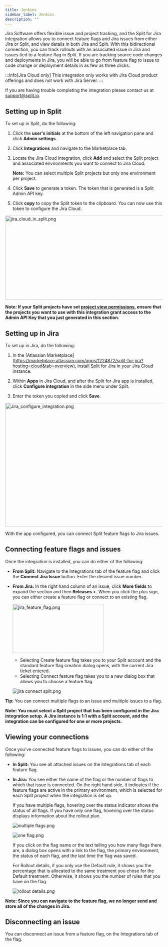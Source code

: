 ```yaml
---
title: Jenkins
sidebar_label: Jenkins
description: ""
---
```


<p>
  <button hidden style={{borderRadius:'8px', border:'1px', fontFamily:'Courier New', fontWeight:'800', textAlign:'left'}}> help.split.io link: https://help.split.io/hc/en-us/articles/360044691592-Jenkins <br /> ✘ images still hosted on help.split.io </button>
</p>

Jira Software offers flexible issue and project tracking, and the Split for Jira integration allows you to connect feature flags and Jira issues from either Jira or Split, and view details in both Jira and Split. With this bidirectional connection, you can track rollouts with an associated issue in Jira and issues tied to a feature flag in Split. If you are tracking source code changes and deployments in Jira, you will be able to go from feature flag to issue to code change or deployment details in as few as three clicks.

:::info[Jira Cloud only]
This integration only works with Jira Cloud product offerings and does not work with Jira Server. 
:::

If you are having trouble completing the integration please contact us at [support@split.io](email:support@split.io).

## Setting up in Split

To set up in Split, do the following:

1. Click the **user's initials** at the bottom of the left navigation pane and click **Admin settings**.
2. Click **Integrations** and navigate to the Marketplace tab.
3. Locate the Jira Cloud integration, click **Add** and select the Split project and associated environments you want to connect to Jira Cloud.

   **Note:** You can select multiple Split projects but only one environment per project.

4. Click **Save** to generate a token. The token that is generated is a Split Admin API key.

5. Click **copy** to copy the Split token to the clipboard. You can now use this token to configure the Jira Cloud.

<p>
  <img src="https://help.split.io/hc/article_attachments/360092262211" alt="jira_cloud_in_split.png" width="607" height="268" />
</p>

**Note: If your Split projects have set [project view permissions](https://help.split.io/hc/en-us/articles/12621628930445-Project-view-permissions), ensure that the projects you want to use with this integration grant access to the Admin API Key that you just generated in this section.**

## Setting up in Jira

To set up in Jira, do the following:

1. In the [Atlassian Marketplace] (https://marketplace.atlassian.com/apps/1224872/split-for-jira?hosting=cloud&tab=overview), install Split for Jira in your Jira Cloud instance.

2. Within **Apps** in Jira Cloud, and after the Split for Jira app is installed, click **Configure integration** in the side menu under Split.

3. Enter the token you copied and click **Save**.

  <p>
    <img src="https://help.split.io/hc/article_attachments/360092262251" alt="Jira_configure_integration.png" width="638" height="393" />
  </p>

With the app configured, you can connect Split feature flags to Jira issues.

## Connecting feature flags and issues
 
Once the integration is installed, you can do either of the following:
  
* **From Split:** Navigate to the Integrations tab of the feature flag and click the **Connect Jira Issue** button. Enter the desired issue number.

* **From Jira:** In the right hand column of an issue, click **More fields** to expand the section and then **Releases +**. When you click the plus sign, you can either create a feature flag or connect to an existing flag.

  <p>
    <img src="https://help.split.io/hc/article_attachments/4402634745869" alt="jira_feature_flag.png" width="290" height="156" />
  </p>

  * Selecting Create feature flag takes you to your Split account and the standard feature flag creation dialog opens, with the current Jira ticket entered. 
  * Selecting Connect feature flag takes you to a new dialog box that allows you to choose a feature flag.

  <p>
    <img src="https://help.split.io/hc/article_attachments/31167782949901" alt="jira connect split.png" />
  </p>

**Tip:** You can connect multiple flags to an issue and multiple issues to a flag.

**Note: You must select a Split project that has been configured in the Jira integration setup. A Jira instance is 1:1 with a Split account, and the integration can be configured for one or more projects.**

## Viewing your connections
 
Once you’ve connected feature flags to issues, you can do either of the following:
 
* **In Split:** You see all attached issues on the Integrations tab of each feature flag.
 
* **In Jira:** You see either the name of the flag or the number of flags to which that issue is connected. On the right hand side, it indicates if the feature flags are active in the primary environment, which is selected for each Split project when the integration is set up.
 
  If you have multiple flags, hovering over the status indicator shows the status of all flags. If you have only one flag, hovering over the status displays information about the rollout plan. 

  <p>
    <img src="https://help.split.io/hc/article_attachments/4402634550669" alt="multiple flags.png" />
  </p>

  <p>
    <img src="https://help.split.io/hc/article_attachments/4402634551437" alt="one flag.png" />
  </p>

  If you click on the flag name or the text telling you how many flags there are, a dialog box opens with a link to the flag, the primary environment, the status of each flag, and the last time the flag was saved.
 
  For Rollout details, if you only use the Default rule, it shows you the percentage that is allocated to the same treatment you chose for the Default treatment. Otherwise, it shows you the number of rules that you have on the flag. 

  <p>
    <img src="https://help.split.io/hc/article_attachments/4402634551693" alt="rollout details.png" />
  </p>

**Note: Since you can navigate to the feature flag, we no longer send and store all of the changes in Jira.**
 
## Disconnecting an issue
 
You can disconnect an issue from a feature flag, on the Integrations tab of the flag.
